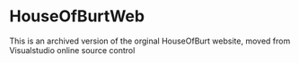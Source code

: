 # HouseOfBurtWeb
This is an archived version of the orginal HouseOfBurt website, moved from Visualstudio online source control
